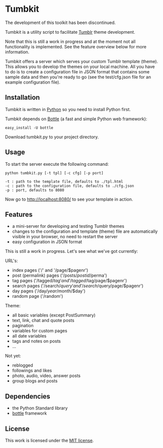Tumbkit
=======

The development of this toolkit has been discontinued.

Tumbkit is a utility script to facilitate [Tumblr][t] theme development. 

Note that this is still a work in progress and at the moment not all
functionality is implemented. See the feature overview below for more
information.

Tumbkit offers a server which serves your custom Tumblr template (theme).
This allows you to develop the themes on your local machine. All you have
to do is to create a configuration file in JSON format that contains some
sample data and then you're ready to go (see the test/cfg.json file for
an example configuration file).

Installation
------------

Tumbkit is written in [Python][py] so you need to install Python first.

Tumbkit depends on [Bottle][b] (a fast and simple Python web framework):

    easy_install -U bottle

Download tumbkit.py to your project directory.


Usage
-----

To start the server execute the following command:

    python tumbkit.py [-t tpl] [-c cfg] [-p port]

    -t : path to the template file, defaults to ./tpl.html
    -c : path to the configuration file, defaults to ./cfg.json
    -p : port, defaults to 8080

Now go to [http://localhost:8080/](http://localhost:8080/) to see your template
in action.

Features
--------

* a mini-server for developing and testing Tumblr themes 
* changes to the configuration and template (theme) file are automatically
visible in your browser, no need to restart the server
* easy configuration in JSON format

This is still a work in progress. Let's see what we've got currently:

URL's:

* index pages ('/' and '/page/$pagenr')
* post (permalink) pages ('/posts/$postid/$perma')
* tag pages ('/tagged/$tag' and '/tagged/$tag/page/$pagenr')
* search pages ('/search/$query' and '/search/$query/page/$pagenr')
* day pages ('/day/$year/$month/$day')
* random page ('/random')

Theme:

* all basic variables (except PostSummary)
* text, link, chat and quote posts
* pagination
* variables for custom pages
* all date variables
* tags and notes on posts
* ...

Not yet:

* reblogged
* followings and likes
* photo, audio, video, answer posts
* group blogs and posts


Dependencies
------------

* the Python Standard library
* [bottle][b] framework

License
-------

This work is licensed under the [MIT license][m].


[t]:http://www.tumblr.com/
[m]:http://www.opensource.org/licenses/mit-license.php
[b]:http://github.com/defnull/bottle
[py]:http://www.python.org/